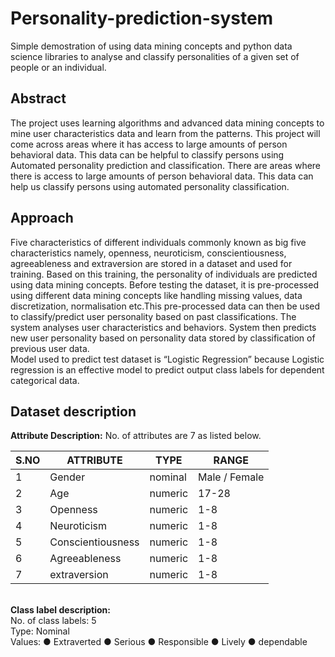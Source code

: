 # Personality-prediction-system
Simple demostration of using data mining concepts and python data science libraries to analyse and classify personalities of a given set of people or an individual.

## Abstract
The project uses learning algorithms and advanced data mining concepts to mine user characteristics data and learn from the patterns.
This project will come across areas where it has access to large amounts of person behavioral data. This data can be helpful to classify persons using Automated personality prediction and classification. There are areas where there is access to large amounts of person behavioral data. This data can help us classify persons using automated personality classification.

## Approach
Five characteristics of different individuals commonly known as big five characteristics namely, openness, neuroticism, conscientiousness, agreeableness and extraversion are stored in a dataset and used for training. Based on this training, the personality of individuals are predicted using data mining concepts. Before testing the dataset, it is pre-processed using different data mining concepts like handling missing values, data discretization, normalisation etc.This pre-processed data can then be used to classify/predict user personality based on past classifications. The system analyses user characteristics and behaviors. System then predicts new user personality based on personality data stored by classification of previous user data. <br>
Model used to predict test dataset is “Logistic Regression” because Logistic regression is an effective model to predict output class labels for dependent categorical data.

## Dataset description
<b>Attribute Description:</b>
No. of attributes are 7 as listed below.

|S.NO |	ATTRIBUTE |	TYPE |RANGE|
| --- | --- | --- | --- |
|1	|Gender	|nominal|	Male / Female|
|2	|Age |	numeric|	17-28|
|3	|Openness	| numeric|	1-8|
|4	|Neuroticism |numeric|	1-8|
|5	|Conscientiousness	|numeric	|1-8|
|6	|Agreeableness	|numeric	|1-8|
|7	|extraversion |	numeric	|1-8|
<br>
<b>Class label description:</b><br>
No. of class labels: 5<br>
Type: Nominal<br>
Values:	
●	Extraverted 
●	Serious 
●	Responsible 
●	Lively 
●	dependable 